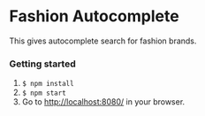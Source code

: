 # Fashion Autocomplete

This gives autocomplete search for fashion brands.

### Getting started

1. `$ npm install`
2. `$ npm start`
3. Go to [http://localhost:8080/](http://localhost:8080/) in your browser.
